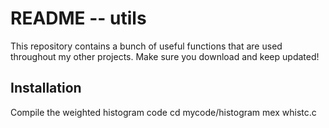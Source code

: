 README -- utils
===============

This repository contains a bunch of useful functions that are used
throughout my other projects. Make sure you download and keep updated!

Installation
------------

Compile the weighted histogram code
    cd mycode/histogram
    mex whistc.c

